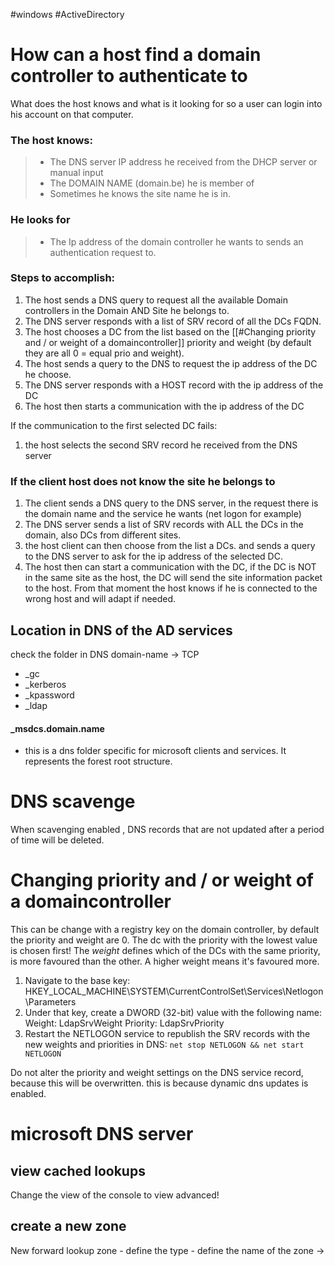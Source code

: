 #windows #ActiveDirectory 
# How can a host find a domain controller to authenticate to

What does the host knows and what is it looking for so a user can login into his account on that computer.
### The host knows:
> - The DNS server IP address he received from the DHCP server or manual input
> - The DOMAIN NAME (domain.be) he is member of
> - Sometimes he knows the site name he is in.

### He looks for
> - The Ip address of the domain controller he wants to sends an authentication request to.

### Steps to accomplish:
1. The host sends a DNS query to request all the available Domain controllers in the Domain AND Site he belongs to.
2. The DNS server responds with a list of SRV record of all the DCs FQDN.
3. The host chooses a DC from the list based on the [[#Changing priority and / or weight of a domaincontroller]] priority and weight (by default they are all 0 = equal prio and weight).
4. The host sends a query to the DNS to request the ip address of the DC he choose.
5. The DNS server responds with a HOST record with the ip address of the DC
6. The host then starts a communication with the ip address of the DC

If the communication to the first selected DC fails:
1. the host selects the second SRV record he received from the DNS server

### If the client host does not know the site he belongs to
1. The client sends a DNS query to the DNS server, in the request there is the domain name and the service he wants (net logon for example)
2. The DNS server sends a list of SRV records with ALL the DCs in the domain, also DCs from different sites.
3. the host client can then choose from the list a DCs. and sends a query to the DNS server to ask for the ip address of the selected DC.
4. The host then can start a communication with the DC, if the DC is NOT in the same site as the host, the DC will send the site information packet to the host. From that moment the host knows if he is connected to the wrong host and will adapt if needed.


## Location in DNS of the AD services

check the folder in DNS
domain-name -> TCP
-  \_gc
- \_kerberos
- \_kpassword
- \_ldap

#### _msdcs.domain.name
- this is a dns folder specific for microsoft clients and services. It represents the forest root structure.

# DNS scavenge

When scavenging enabled , DNS records that are not updated after a period of time will be deleted.
# Changing priority and / or weight of a domaincontroller
This can be change with a registry key on the domain controller, by default the priority and weight are 0.
The dc with the priority with the lowest value is chosen first!
The _weight_ defines which of the DCs with the same priority, is more favoured than the other. A higher weight means it's favoured more.

1. Navigate to the base key:
    HKEY_LOCAL_MACHINE\SYSTEM\CurrentControlSet\Services\Netlogon\Parameters
2. Under that key, create a DWORD (32-bit) value with the following name:
    Weight: LdapSrvWeight
    Priority: LdapSrvPriority
3. Restart the NETLOGON service to republish the SRV records with the new weights and priorities in DNS:
	`net stop NETLOGON && net start NETLOGON`

Do not alter the priority and weight settings on the DNS service record, because this will be overwritten. this is because dynamic dns updates is enabled.

# microsoft DNS server

## view cached lookups
Change the view of the console to view advanced!

## create a new zone

New forward lookup zone - define the type - define the name of the zone
-> 
